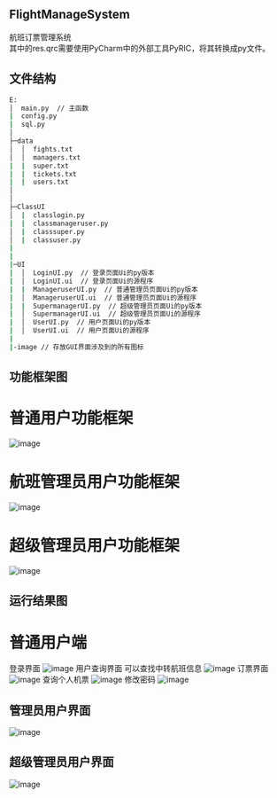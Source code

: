 ## FlightManageSystem
航班订票管理系统  
其中的res.qrc需要使用PyCharm中的外部工具PyRIC，将其转换成py文件。  
## 文件结构
```bash
E:
│  main.py  // 主函数
|  config.py
|  sql.py
│  
├─data
│  │  fights.txt
│  │  managers.txt
|  |  super.txt
|  |  tickets.txt
|  |  users.txt
│
│                  
├─ClassUI
│  |  classlogin.py
|  |  classmanageruser.py
│  |  classsuper.py
│  |  classuser.py
|
|
|─UI
|  │  LoginUI.py  // 登录页面Ui的py版本
|  │  LoginUI.ui  // 登录页面Ui的源程序
|  |  ManageruserUI.py  // 普通管理员页面Ui的py版本
|  │  ManageruserUI.ui  // 普通管理员页面Ui的源程序
|  |  SupermanagerUI.py  // 超级管理员页面Ui的py版本
|  │  SupermanagerUI.ui  // 超级管理员页面Ui的源程序
|  │  UserUI.py  // 用户页面Ui的py版本
|  │  UserUI.ui  // 用户页面Ui的源程序
|
|-image // 存放GUI界面涉及到的所有图标
```
## 功能框架图
# 普通用户功能框架
![image](https://github.com/LiuZ1Han/FlightManageSystem/blob/main/Png/Figure1.jpg)
# 航班管理员用户功能框架
![image](https://github.com/LiuZ1Han/FlightManageSystem/blob/main/Png/Figure2.jpg)
# 超级管理员用户功能框架
![image](https://github.com/LiuZ1Han/FlightManageSystem/blob/main/Png/Figure3.jpg)
## 运行结果图
# 普通用户端
登录界面
![image](https://github.com/LiuZ1Han/FlightManageSystem/blob/main/Png/Figure4.png)
用户查询界面
可以查找中转航班信息
![image](https://github.com/LiuZ1Han/FlightManageSystem/blob/main/Png/Figure5.png)
订票界面
![image](https://github.com/LiuZ1Han/FlightManageSystem/blob/main/Png/F6.png)
查询个人机票
![image](https://github.com/LiuZ1Han/FlightManageSystem/blob/main/Png/F7.png)
修改密码
![image](https://github.com/LiuZ1Han/FlightManageSystem/blob/main/Png/F8.png)
## 管理员用户界面
![image](https://github.com/LiuZ1Han/FlightManageSystem/blob/main/Png/F9.png)
## 超级管理员用户界面
![image](https://github.com/LiuZ1Han/FlightManageSystem/blob/main/Png/F10.png)

